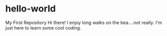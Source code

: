 # hello-world
My First Repository
Hi there! 
I enjoy long walks on the bea....not really.  I'm just here to learn some cool coding.
